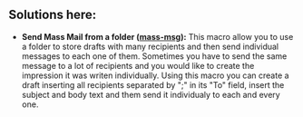 ## Solutions here:

- **Send Mass Mail from a folder ([mass-msg](https://github.com/cfprocha/codigos/blob/main/VBA/Outlook/mass-msg.md)):**
  This macro allow you to use a folder to store drafts with many recipients and then send individual messages to each one of them. Sometimes you have to send the same message to a lot of recipients and  you would like to create the impression it was writen individually.  Using this macro you can create a draft inserting all recipients  separated by ";" in its "To" field, insert the subject and body text and them send it individualy to each and every one.
